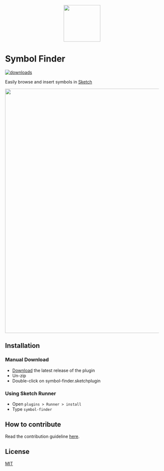 <div align="center">
  <img width="120" src="https://user-images.githubusercontent.com/8695545/67652875-89d04e80-f979-11e9-8af6-56b314abdff5.png">
</div>

# Symbol Finder
[![downloads](https://img.shields.io/github/downloads/afifkhaidir/symbol-finder/total)](../../releases/latest/download/symbol-finder.sketchplugin.zip)

Easily browse and insert symbols in [Sketch](https://www.sketch.com/)

<div align="center">
  <img width="800" src="https://user-images.githubusercontent.com/30995317/68370526-4642c500-016f-11ea-96c9-1bba041ab6d5.gif">
</div>

## Installation

### Manual Download

- [Download](../../releases/latest/download/symbol-finder.sketchplugin.zip) the latest release of the plugin
- Un-zip
- Double-click on symbol-finder.sketchplugin

### Using Sketch Runner

- Open `plugins > Runner > install`
- Type `symbol-finder`

## How to contribute

Read the contribution guideline [here](CONTRIBUTING.md).

## License
[MIT](LICENSE)
